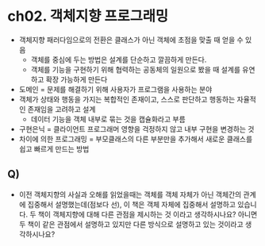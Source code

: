 # ch02. 객체지향 프로그래밍
* 객체지향 패러다임으로의 전환은 클래스가 아닌 객체에 초점을 맞출 때 얻을 수 있음
  * 객체를 중심에 두는 방법은 설계를 단순하고 깔끔하게 만든다.
  * 객체를 기능을 구현하기 위해 협력하는 공동체의 일원으로 봤을 때 설계를 유연하고 확장 가능하게 만든다
* 도메인 = 문제를 해결하기 위해 사용자가 프로그램을 사용하는 분야
* 객체가 상태와 행동을 가지는 복합적인 존재이고, 스스로 판단하고 행동하는 자율적인 존재임을 고려하고 설계
  * 데이터 기능을 객체 내부로 묶는 것을 캡슐화라고 부름
* 구현은닉 = 클라이언트 프로그래머 영향을 걱정하지 않고 내부 구현을 변경하는 것
* 차이에 의한 프로그래밍 = 부모클래스의 다른 부분만을 추가해서 새로운 클래스를 쉽고 빠르게 만드는 방법

## Q)
* 이전 객체지향의 사실과 오해를 읽었을때는 객체를 객체 자체가 아닌 객체간의 관계에 집중해서 설명했는데(점보다 선), 이 책은 객체 자체에 집중해서 설명하고 있습니다. 두 책이 객체지향에 대해 다른 관점을 제시하는 것 이라고 생각하시나요? 아니면 두 책이 같은 관점에서 설명하고 있지만 다른 방식으로 설명하고 있는 것이라고 생각하시나요?
